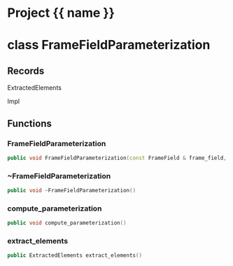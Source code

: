 <script setup>
import {useRoute} from 'vitepress'
const {path} = useRoute()
const tokens = path.split('/')
const words = tokens[2].split('-');
for (let i = 0; i < words.length; i++) {
    words[i] = words[i].charAt(0).toUpperCase() + words[i].slice(1);
    words[i] = words[i].replace('geode', 'Geode')
}
const name = words.join('-');
</script>
# Project {{ name }}

# class FrameFieldParameterization


## Records

ExtractedElements

Impl



## Functions

### FrameFieldParameterization

```cpp
public void FrameFieldParameterization(const FrameField & frame_field, double mesh_size)
```


### ~FrameFieldParameterization

```cpp
public void ~FrameFieldParameterization()
```


### compute_parameterization

```cpp
public void compute_parameterization()
```


### extract_elements

```cpp
public ExtractedElements extract_elements()
```




